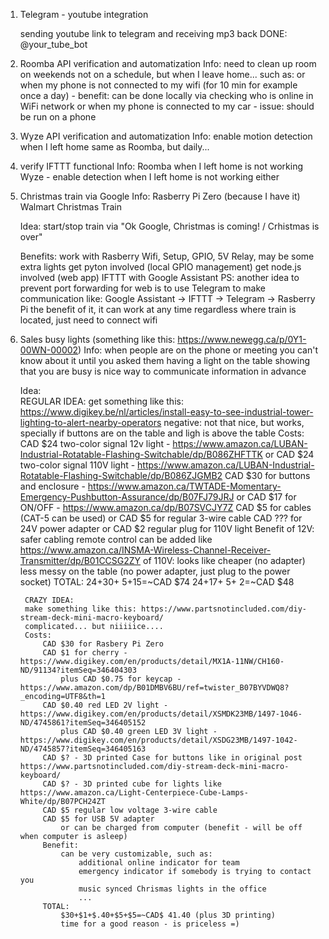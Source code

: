 1) Telegram - youtube integration

	sending youtube link to telegram and receiving mp3 back
	DONE: @your_tube_bot

2) Roomba API verification and automatization 
	Info: 	need to clean up room on weekends not on a schedule, but when I leave home... such as:
		or when my phone is not connected to my wifi (for 10 min for example once a day) - benefit: can be done locally via checking who is online in WiFi network
		or when my phone is connected to my car - issue: should be run on a phone

3) Wyze API verification and automatization
	Info: 	enable motion detection when I left home
		same as Roomba, but daily...

4) verify IFTTT functional
	Info:	Roomba when I left home is not working
		Wyze - enable detection when I left home is not working either

5) Christmas train via Google
	Info: 	Rasberry Pi Zero (because I have it)
		Walmart Christmas Train 

	Idea:	start/stop train via "Ok Google, Christmas is coming! / Crhistmas is over"
	
	Benefits: 	work with Rasberry
			Wifi, Setup, GPIO, 5V Relay, may be some extra lights
			get pyton involved (local GPIO management)
			get node.js involved (web app)
			IFTTT with Google Assistant
			PS: another idea to prevent port forwarding for web is to use Telegram to make communication like:
				Google Assistant -> IFTTT -> Telegram -> Rasberry Pi
				the benefit of it, it can work at any time regardless where train is located, just need to connect wifi

6) Sales busy lights (something like this: https://www.newegg.ca/p/0Y1-00WN-00002)
	Info:	when people are on the phone or meeting you can't know about it until you asked them
		having a light on the table showing that you are busy is nice way to communicate information in advance

	Idea:	
	    REGULAR IDEA:
		get something like this: https://www.digikey.be/nl/articles/install-easy-to-see-industrial-tower-lighting-to-alert-nearby-operators
		negative: not that nice, but works, specially if buttons are on the table and ligh is above the table
		Costs: 
			CAD $24 two-color signal 12v light - https://www.amazon.ca/LUBAN-Industrial-Rotatable-Flashing-Switchable/dp/B086ZHFTTK
				or CAD $24 two-color signal 110V light - https://www.amazon.ca/LUBAN-Industrial-Rotatable-Flashing-Switchable/dp/B086ZJGMB2
			CAD $30 for buttons and enclosure - https://www.amazon.ca/TWTADE-Momentary-Emergency-Pushbutton-Assurance/dp/B07FJ79JRJ
				or CAD $17 for ON/OFF - https://www.amazon.ca/dp/B07SVCJY7Z
			CAD $5 for cables (CAT-5 can be used)
				or CAD $5 for regular 3-wire cable
			CAD ??? for 24V power adapter
				or CAD $2 regular plug for 110V light
			Benefit 
				of 12V:
					safer cabling
					remote control can be added like https://www.amazon.ca/INSMA-Wireless-Channel-Receiver-Transmitter/dp/B01CCSG2ZY
				of 110V:
					looks like cheaper (no adapter)
					less messy on the table (no power adapter, just plug to the power socket)
			TOTAL:
				24+30+ 5+15=~CAD $74
				24+17+ 5+ 2=~CAD $48

	    CRAZY IDEA:
		make something like this: https://www.partsnotincluded.com/diy-stream-deck-mini-macro-keyboard/
		complicated... but niiiiice....
		Costs:
			CAD $30 for Rasbery Pi Zero
			CAD $1 for cherry - https://www.digikey.com/en/products/detail/MX1A-11NW/CH160-ND/91134?itemSeq=346404303
				plus CAD $0.75 for keycap - https://www.amazon.com/dp/B01DMBV6BU/ref=twister_B07BYVDWQ8?_encoding=UTF8&th=1
			CAD $0.40 red LED 2V light - https://www.digikey.com/en/products/detail/XSMDK23MB/1497-1046-ND/4745861?itemSeq=346405152
				plus CAD $0.40 green LED 3V light - https://www.digikey.com/en/products/detail/XSDG23MB/1497-1042-ND/4745857?itemSeq=346405163
			CAD $? - 3D printed Case for buttons like in original post https://www.partsnotincluded.com/diy-stream-deck-mini-macro-keyboard/
			CAD $? - 3D printed cube for lights like https://www.amazon.ca/Light-Centerpiece-Cube-Lamps-White/dp/B07PCH24ZT
			CAD $5 regular low voltage 3-wire cable
			CAD $5 for USB 5V adapter
				or can be charged from computer (benefit - will be off when computer is asleep)
			Benefit:
				can be very customizable, such as:
					additional online indicator for team
					emergency indicator if somebody is trying to contact you
					music synced Chrismas lights in the office
					...
			TOTAL:
				$30+$1+$.40+$5+$5=~CAD$ 41.40 (plus 3D printing)
				time for a good reason - is priceless =) 
